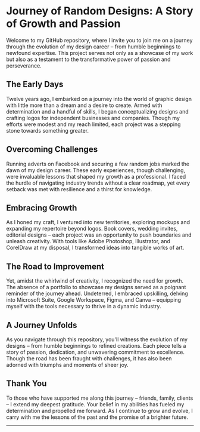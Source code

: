 # Journey of Random Designs: A Story of Growth and Passion

Welcome to my GitHub repository, where I invite you to join me on a journey through the evolution of my design career – from humble beginnings to newfound expertise. This project serves not only as a showcase of my work but also as a testament to the transformative power of passion and perseverance.

## The Early Days

Twelve years ago, I embarked on a journey into the world of graphic design with little more than a dream and a desire to create. Armed with determination and a handful of skills, I began conceptualizing designs and crafting logos for independent businesses and companies. Though my efforts were modest and my reach limited, each project was a stepping stone towards something greater.

## Overcoming Challenges

Running adverts on Facebook and securing a few random jobs marked the dawn of my design career. These early experiences, though challenging, were invaluable lessons that shaped my growth as a professional. I faced the hurdle of navigating industry trends without a clear roadmap, yet every setback was met with resilience and a thirst for knowledge.

## Embracing Growth

As I honed my craft, I ventured into new territories, exploring mockups and expanding my repertoire beyond logos. Book covers, wedding invites, editorial designs – each project was an opportunity to push boundaries and unleash creativity. With tools like Adobe Photoshop, Illustrator, and CorelDraw at my disposal, I transformed ideas into tangible works of art.

## The Road to Improvement

Yet, amidst the whirlwind of creativity, I recognized the need for growth. The absence of a portfolio to showcase my designs served as a poignant reminder of the journey ahead. Undeterred, I embraced upskilling, delving into Microsoft Suite, Google Workspace, Figma, and Canva – equipping myself with the tools necessary to thrive in a dynamic industry.

## A Journey Unfolds

As you navigate through this repository, you'll witness the evolution of my designs – from humble beginnings to refined creations. Each piece tells a story of passion, dedication, and unwavering commitment to excellence. Though the road has been fraught with challenges, it has also been adorned with triumphs and moments of sheer joy.

## Thank You

To those who have supported me along this journey – friends, family, clients – I extend my deepest gratitude. Your belief in my abilities has fueled my determination and propelled me forward. As I continue to grow and evolve, I carry with me the lessons of the past and the promise of a brighter future.

---
